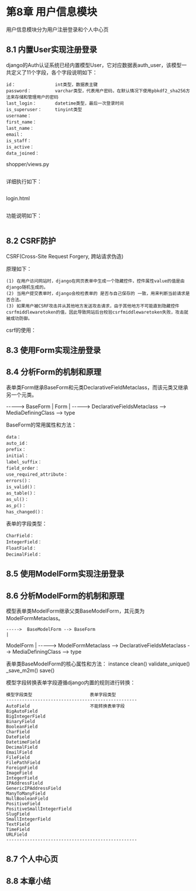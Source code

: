 # 第8章 用户信息模块

用户信息模块分为用户注册登录和个人中心页

## 8.1 内置User实现注册登录

django的Auth认证系统已经内置模型User，它对应数据表auth_user，该模型一共定义了11个字段，各个字段说明如下：
```text
id：               int类型，数据表主键
password：         varchar类型，代表用户密码，在默认情况下使用pbkdf2_sha256方法来存储和管理用户的密码
last_login：       datetime类型，最后一次登录时间
is_superuser：     tinyint类型
username：
first_name：
last_name：
email：
is_staff：
is_active：
data_joined：
```

shopper/views.py
```python

```
详细执行如下：
```text

```

login.html
```html

```
功能说明如下：
```text

```

## 8.2 CSRF防护

CSRF(Cross-Site Request Forgery, 跨站请求伪造)

原理如下：
```text
(1) 在用户访问网站时，django在网页表单中生成一个隐藏控件，控件属性value的值是由django随机生成的。
(2) 当用户提交表单时，django会校检表单的 是否与自己保存的 一致，用来判断当前请求是否合法。
(3) 如果用户被CSRF攻击并从其他地方发送攻击请求，由于其他地方不可能直到隐藏控件csrfmiddlewaretoken的值，因此导致网站后台校验csrfmiddlewaretoken失败，攻击就被成功防御。
```

csrf的使用：


## 8.3 使用Form实现注册登录


## 8.4 分析Form的机制和原理

表单类Form继承BaseForm和元类DeclarativeFieldMetaclass，而该元类又继承另一个元类。

  -----> BaseForm
  |
Form
  |
  -----> DeclarativeFieldsMetaclass --> MediaDefiningClass --> type
  
BaseForm的常用属性和方法：
```
data：
auto_id：
prefix：
initial：
label_suffix：
field_order：
use_required_attribute：
errors()：
is_valid()：
as_table()：
as_ul()：
as_p()：
has_changed()：
```

表单的字段类型：
```
CharField：
IntegerField：
FloatField：
DecimalField：
```

## 8.5 使用ModelForm实现注册登录


## 8.6 分析ModelForm的机制和原理

模型表单类ModelForm继承父类BaseModelForm，其元类为ModelFormMetaclass。

    ----->  BaseModelForm --> BaseForm
    |
ModelForm
    |
    ----->  ModelFormMetaclass --> DeclarativeFieldsMetaclass --> MediaDefiningClass --> type

表单类BaseModelForm的核心属性和方法：
instance
clean()
validate_unique()
_save_m2m()
save()

模型字段转换表单字段遵循django内置的规则进行转换：
```text
模型字段类型                      表单字段类型
--------------------------------------------------
AutoField                       不能转换表单字段
BigAutoField
BigIntegerField
BinaryField
BooleanField
CharField
DateField
DatetimeField
DecimalField
EmailField
FileField
FilePathField
ForeignField
ImageField
IntegerField
IPAddressField
GenericIPAddressField
ManyToManyField
NullBooleanField
PositiveField
PositiveSmallIntegerField
SlugField
SmallIntegerField
TextField
TimeField
URLField
--------------------------------------------------
```


## 8.7 个人中心页


## 8.8 本章小结
